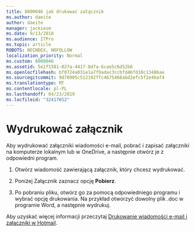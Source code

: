 ```yaml
---
title: 8000046 jak drukować załącznik
ms.author: daeite
author: daeite
manager: jackiesm
ms.date: 9/13/2018
ms.audience: ITPro
ms.topic: article
ROBOTS: NOINDEX, NOFOLLOW
localization_priority: Normal
ms.custom: 8000046
ms.assetid: 5e2f1581-027a-4417-8d7a-6cae5c6d52b6
ms.openlocfilehash: bf0724a031e1a7f9adac3ccbfd46fd10c13486ae
ms.sourcegitcommit: 9d78905c512192ffc4675468abd2efc5f2e4baf4
ms.translationtype: MT
ms.contentlocale: pl-PL
ms.lasthandoff: 04/23/2019
ms.locfileid: "32417652"
---
```

# <a name="print-an-attachment"></a>Wydrukować załącznik

Aby wydrukować załączniki wiadomości e-mail, pobrać i zapisać załączniki na komputerze lokalnym lub w OneDrive, a następnie otwórz je z odpowiedni program.
  
1. Otwórz wiadomość zawierającą załącznik, który chcesz wydrukować.
    
2. Poniżej Załącznik zaznacz opcję **Pobierz**. 
    
3. Po pobraniu pliku, otwórz go za pomocą odpowiedniego programu i wybrać opcję drukowania. Na przykład otworzyć dowolny plik .doc w programie Word, a następnie wydrukuj.
    
Aby uzyskać więcej informacji przeczytaj [Drukowanie wiadomości e-mail i załączniki w Hotmail](https://go.microsoft.com/fwlink/?linkid=2021110&amp;clcid=0x409).
  

